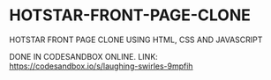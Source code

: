 # HOTSTAR-FRONT-PAGE-CLONE
HOTSTAR FRONT PAGE CLONE USING HTML, CSS AND JAVASCRIPT

DONE IN CODESANDBOX ONLINE.
LINK:
https://codesandbox.io/s/laughing-swirles-9mpfih
